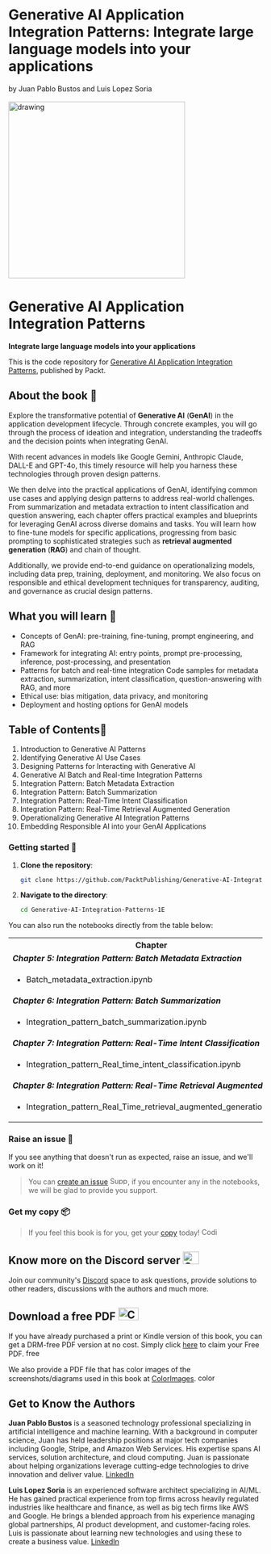 #  Generative AI Application Integration Patterns: Integrate large language models into your applications<br>
by Juan Pablo Bustos and Luis Lopez Soria<br><br>
<img src="https://github.com/PacktPublishing/Generative-AI-Integration-Patterns-1E/blob/main/Cover.png?raw=tru" alt="drawing" width="350"/>

# Generative AI Application Integration Patterns
**Integrate large language models into your applications**

This is the code repository for [Generative AI Application Integration Patterns](https://www.amazon.com/Generative-Application-Integration-Patterns-applications/dp/1835887600), published by Packt.

## About the book 📔
Explore the transformative potential of **Generative AI** (**GenAI**) in the application development lifecycle. Through concrete examples, you will go through the process of ideation and integration, understanding the tradeoffs and the decision points when integrating GenAI.

With recent advances in models like Google Gemini, Anthropic Claude, DALL-E and GPT-4o, this timely resource will help you harness these technologies through proven design patterns.

We then delve into the practical applications of GenAI, identifying common use cases and applying design patterns to address real-world challenges. From summarization and metadata extraction to intent classification and question answering, each chapter offers practical examples and blueprints for leveraging GenAI across diverse domains and tasks. You will learn how to fine-tune models for specific applications, progressing from basic prompting to sophisticated strategies such as **retrieval augmented generation** (**RAG**) and chain of thought.

Additionally, we provide end-to-end guidance on operationalizing models, including data prep, training, deployment, and monitoring. We also focus on responsible and ethical development techniques for transparency, auditing, and governance as crucial design patterns.

## What you will learn 📖
- Concepts of GenAI: pre-training, fine-tuning, prompt engineering, and RAG
- Framework for integrating AI: entry points, prompt pre-processing, inference, post-processing, and presentation
- Patterns for batch and real-time integration
Code samples for metadata extraction, summarization, intent classification, question-answering with RAG, and more
- Ethical use: bias mitigation, data privacy, and monitoring
- Deployment and hosting options for GenAI models


## Table of Contents📑

1. Introduction to Generative AI Patterns
2. Identifying Generative AI Use Cases
3. Designing Patterns for Interacting with Generative AI
4. Generative AI Batch and Real-time Integration Patterns
5. Integration Pattern: Batch Metadata Extraction
6. Integration Pattern: Batch Summarization
7. Integration Pattern: Real-Time Intent Classification
8. Integration Pattern: Real-Time Retrieval Augmented Generation
9. Operationalizing Generative AI Integration Patterns
10. Embedding Responsible AI into your GenAI Applications 

### Getting started 🚀

1. **Clone the repository**:

   ```bash
   git clone https://github.com/PacktPublishing/Generative-AI-Integration-Patterns-1E
   ```
2. **Navigate to the directory**:

   ```bash
   cd Generative-AI-Integration-Patterns-1E
   ```

You can also run the notebooks directly from the table below:

<table>
    <tr>
        <th>Chapter</th>
        <th>Kaggle</th>
        <th>Colab</th>
    </tr>
    <tr>
        <td colspan=3>
            <i><b>Chapter 5: Integration Pattern: Batch Metadata Extraction</b></t>
        </td>
    </tr>
    <tr>
        <td>
            <ul><li>
            Batch_metadata_extraction.ipynb
            </ul></li>
        </td>
        <td>
            <a href="https://kaggle.com/kernels/welcome?src=https://github.com/PacktPublishing/Generative-AI-Integration-Patterns-1E/blob/main/Chapter05/Batch_metadata_extraction.ipynb" target="_blank">
                <img src="https://kaggle.com/static/images/open-in-kaggle.svg" alt="Kaggle" style="vertical-align:middle; width:100px; height:50px; margin-right:6px;">
            </a>
        </td>
        <td>
            <a href="https://colab.research.google.com/github/PacktPublishing/Generative-AI-Integration-Patterns-1E/blob/main/Chapter05/Batch_metadata_extraction.ipynb" target="_blank">
                <img src="https://colab.research.google.com/assets/colab-badge.svg" alt="Colab" style="vertical-align:middle; width:100px; height:19px; margin-right:6px;">
            </a>
        </td>
    </tr>
        <tr>
        <td colspan=3>
            <i><b>Chapter 6: Integration Pattern: Batch Summarization</b></i>
        </td>
    </tr>
    <tr>
        <td>
            <ul><li>
            Integration_pattern_batch_summarization.ipynb
            </ul></li>
        </td>
        <td>
            <a href="https://kaggle.com/kernels/welcome?src=https://github.com/PacktPublishing/Generative-AI-Integration-Patterns-1E/blob/main/Chapter06/Integration_pattern_batch_summarization.ipynb" target="_blank">
                <img src="https://kaggle.com/static/images/open-in-kaggle.svg" alt="Kaggle" style="vertical-align:middle; width:100px; height:50px; margin-right:6px;">
            </a>
        </td>
        <td>
            <a href="https://colab.research.google.com/github/PacktPublishing/Generative-AI-Integration-Patterns-1E/blob/main/Chapter06/Integration_pattern_batch_summarization.ipynb" target="_blank">
                <img src="https://colab.research.google.com/assets/colab-badge.svg" alt="Colab" style="vertical-align:middle; width:100px; height:19px; margin-right:6px;">
            </a>
        </td>
    </tr>
        <tr>
        <td td colspan=3>
            <i><b>Chapter 7: Integration Pattern: Real-Time Intent Classification</b></i>
        </td>
    </tr>
    <tr>
        <td>
            <ul><li>
            Integration_pattern_Real_time_intent_classification.ipynb
            </ul></li>
        </td>
        <td>
            <a href="https://kaggle.com/kernels/welcome?src=https://github.com/PacktPublishing/Generative-AI-Integration-Patterns-1E/blob/main/Chapter07/Integration_pattern_Real_time_intent_classification.ipynb" target="_blank">
                <img src="https://kaggle.com/static/images/open-in-kaggle.svg" alt="Kaggle" style="vertical-align:middle; width:100px; height:50px; margin-right:6px;">
            </a>
        </td>
        <td>
            <a href="https://colab.research.google.com/github/PacktPublishing/Generative-AI-Integration-Patterns-1E/blob/main/Chapter07/Integration_pattern_Real_time_intent_classification.ipynb" target="_blank">
                <img src="https://colab.research.google.com/assets/colab-badge.svg" alt="Colab" style="vertical-align:middle; width:100px; height:19px; margin-right:6px;">
            </a>
        </td>
    </tr>
        <tr>
        <td colspan=3>
            <i><b>Chapter 8: Integration Pattern: Real-Time Retrieval Augmented Generation</b></i>
        </td>
    </tr>
    <tr>
        <td>
            <ul><li>
            Integration_pattern_Real_Time_retrieval_augmented_generation.ipynb
            </ul></li>
        </td>
        <td>
            <a href="https://kaggle.com/kernels/welcome?src=https://github.com/PacktPublishing/Generative-AI-Integration-Patterns-1E/blob/main/Chapter08/Integration_pattern_Real_Time_retrieval_augmented_generation.ipynb" target="_blank">
                <img src="https://kaggle.com/static/images/open-in-kaggle.svg" alt="Kaggle" style="vertical-align:middle; width:100px; height:50px; margin-right:6px;">
            </a>
        </td>
        <td>
            <a href="https://colab.research.google.com/github/PacktPublishing/Generative-AI-Integration-Patterns-1E/blob/main/Chapter08/Integration_pattern_Real_Time_retrieval_augmented_generation.ipynb" target="_blank">
                <img src="https://colab.research.google.com/assets/colab-badge.svg" alt="Colab" style="vertical-align:middle; width:100px; height:19px; margin-right:6px;">
            </a>
        </td>
    </tr>
</table>


<!--
| Chapter | Colab | Kaggle | 
| :-------- | :-------- | :------- |
| | | |
 **Chapter 1: Introduction to Generative AI Patterns**
| <ul><li>Chapter 1.ipynb</li></ul> | [![Open In Colab](https://colab.research.google.com/assets/colab-badge.svg)]() | [![Kaggle](https://kaggle.com/static/images/open-in-kaggle.svg)]() |
 **Chapter 2: Identifying Generative AI Use Cases**
| <ul><li>Chapter 2.ipynb</li></ul> | [![Open In Colab](https://colab.research.google.com/assets/colab-badge.svg)]() | [![Kaggle](https://kaggle.com/static/images/open-in-kaggle.svg)]() |
 **Chapter 3: Designing Patterns for Interacting with Generative AI**
| <ul><li>Chapter 3.ipynb</li></ul> | [![Open In Colab](https://colab.research.google.com/assets/colab-badge.svg)]() | [![Kaggle](https://kaggle.com/static/images/open-in-kaggle.svg)]() |
 **Chapter 4: Generative AI Batch and Real-time Integration Patterns**
| <ul><li>Chapter 4.ipynb</li></ul> | [![Open In Colab](https://colab.research.google.com/assets/colab-badge.svg)]() | [![Kaggle](https://kaggle.com/static/images/open-in-kaggle.svg)]() |
 **Chapter 5: Integration Pattern: Batch Metadata Extraction**
| <ul><li>Batch_metadata_extraction.ipynb</li></ul> | [![Open In Colab](https://colab.research.google.com/assets/colab-badge.svg)]() | [![Kaggle](https://kaggle.com/static/images/open-in-kaggle.svg)]() |
 **Chapter 6: Integration Pattern: Batch Summarization**
| <ul><li>Integration_pattern_batch_summarization.ipynb</li></ul> | [![Open In Colab](https://colab.research.google.com/assets/colab-badge.svg)]() | [![Kaggle](https://kaggle.com/static/images/open-in-kaggle.svg)]() |
 **Chapter 7: Integration Pattern: Real-Time Intent Classification**
 | <ul><li>Integration_pattern_Real_time_intent_classification.ipynb</li></ul> |[![Open In Colab](https://colab.research.google.com/assets/colab-badge.svg)]() | [![Kaggle](https://kaggle.com/static/images/open-in-kaggle.svg)]() |
 **Chapter 8: Integration Pattern: Real-Time Retrieval Augmented Generation**
| <ul><li>Integration_pattern_Real_Time_retrieval_augmented_generation.ipynb</li></ul> | [![Open In Colab](https://colab.research.google.com/assets/colab-badge.svg)]() | [![Kaggle](https://kaggle.com/static/images/open-in-kaggle.svg)]() |
 **Chapter 9: Operationalizing Generative AI Integration Patterns**
| <ul><li>Chapter 9.ipynb</li></ul> | [![Open In Colab](https://colab.research.google.com/assets/colab-badge.svg)]()| [![Kaggle](https://kaggle.com/static/images/open-in-kaggle.svg)]() |
 **Chapter 10: Embedding Responsible AI into your GenAI Applications**
| <ul><li>Chapter 10.ipynb</li></ul> |[![Open In Colab](https://colab.research.google.com/assets/colab-badge.svg)]() | [![Kaggle](https://kaggle.com/static/images/open-in-kaggle.svg)]() | 
-->

### Raise an issue 🚩
If you see anything that doesn't run as expected, raise an issue, and we'll work on it!
> You can [create an issue](https://github.com/PacktPublishing/Generative-AI-Integration-Patterns-1E/issues) <img alt="Support" height="15" width="35"  src="https://media.tenor.com/ex_HDD_k5P8AAAAi/habbo-habbohotel.gif">, if you encounter any in the notebooks, we will be glad to provide you support.

### Get my copy 📦
> If you feel this book is for you, get your [copy](https://www.amazon.com/Generative-Application-Integration-Patterns-applications/dp/1835887600) today! <img alt="Coding" height="15" width="35"  src="https://media.tenor.com/ex_HDD_k5P8AAAAi/habbo-habbohotel.gif">

## Know more on the Discord server <img alt="Coding" height="25" width="32"  src="https://cliply.co/wp-content/uploads/2021/08/372108630_DISCORD_LOGO_400.gif">

Join our community's [Discord](https://packt.link/genpat) space to ask questions, provide solutions to other readers, discussions with the authors and much more.

## Download a free PDF <img alt="Coding" height="25" width="40" src="https://emergency.com.au/wp-content/uploads/2021/03/free.gif">

If you have already purchased a print or Kindle version of this book, you can get a DRM-free PDF version at no cost. Simply click [here](https://packt.link/free-ebook/9781835887608) to claim your Free PDF. <img alt="free pdf" height="15" width="35"  src="https://media.tenor.com/ex_HDD_k5P8AAAAi/habbo-habbohotel.gif">

We also provide a PDF file that has color images of the screenshots/diagrams used in this book at [ColorImages](https://packt.link/gbp/9781835887608). <img alt="color images" height="15" width="35"  src="https://media.tenor.com/ex_HDD_k5P8AAAAi/habbo-habbohotel.gif">


## Get to Know the Authors
**Juan Pablo Bustos** is a seasoned technology professional specializing in artificial intelligence and machine learning. With a background in computer science, Juan has held leadership positions at major tech companies including Google, Stripe, and Amazon Web Services. His expertise spans AI services, solution architecture, and cloud computing. Juan is passionate about helping organizations leverage cutting-edge technologies to drive innovation and deliver value.
[LinkedIn](https://www.linkedin.com/in/bustosjuan/)

**Luis Lopez Soria** is an experienced software architect specializing in AI/ML. He has gained practical experience from top firms across heavily regulated industries like healthcare and finance, as well as big tech firms like AWS and Google. He brings a blended approach from his experience managing global partnerships, AI product development, and customer-facing roles. Luis is passionate about learning new technologies and using these to create a business value.
[LinkedIn](https://www.linkedin.com/in/luseloso/)
